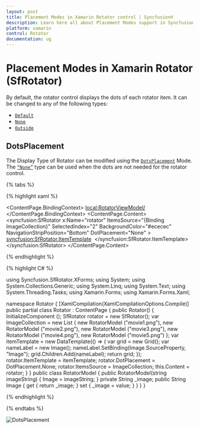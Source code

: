 ```yaml
---
layout: post
title: Placement Modes in Xamarin Rotator control | Syncfusion®
description: Learn here all about Placement Modes support in Syncfusion® Xamarin Rotator (SfRotator) control and more.
platform: xamarin 
control: Rotator 
documentation: ug
---
```


# Placement Modes in Xamarin Rotator (SfRotator)

By default, the rotator control displays the dots of each rotator item. It can be changed to any of the following types:

* [`Default`](https://help.syncfusion.com/cr/xamarin/Syncfusion.SfRotator.XForms.DotPlacement.html#Syncfusion_SfRotator_XForms_DotPlacement_Default)
* [`None`](https://help.syncfusion.com/cr/xamarin/Syncfusion.SfRotator.XForms.DotPlacement.html#Syncfusion_SfRotator_XForms_DotPlacement_None)
* [`Outside`](https://help.syncfusion.com/cr/xamarin/Syncfusion.SfRotator.XForms.DotPlacement.html#Syncfusion_SfRotator_XForms_DotPlacement_OutSide)
 
## DotsPlacement

The Display Type of Rotator can be modified using the [`DotsPlacement`](https://help.syncfusion.com/cr/xamarin/Syncfusion.SfRotator.XForms.SfRotator.html#Syncfusion_SfRotator_XForms_SfRotator_DotPlacement) Mode. The [`“None”`](https://help.syncfusion.com/cr/xamarin/Syncfusion.SfRotator.XForms.DotPlacement.html#Syncfusion_SfRotator_XForms_DotPlacement_None) type can be used when the dots are not needed for the rotator control.

{% tabs %}

{% highlight xaml %}

<ContentPage xmlns="http://xamarin.com/schemas/2014/forms"
             xmlns:x="http://schemas.microsoft.com/winfx/2009/xaml"
             xmlns:local="clr-namespace:Rotator"
             xmlns:syncfusion="clr-namespace:Syncfusion.SfRotator.XForms;assembly=Syncfusion.SfRotator.XForms"
             x:Class="Rotator.Rotator">
     <ContentPage.BindingContext>
        <local:RotatorViewModel/>
    </ContentPage.BindingContext>
    <ContentPage.Content>
        <syncfusion:SfRotator x:Name="rotator" 
                              ItemsSource="{Binding ImageCollection}" 
                              SelectedIndex="2"
                              BackgroundColor="#ececec"
                              NavigationStripPosition="Bottom"
                              DotPlacement="None" >
            <syncfusion:SfRotator.ItemTemplate>
                <DataTemplate>
                    <Image  Source="{Binding Image}"/>
                </DataTemplate>
            </syncfusion:SfRotator.ItemTemplate>
        </syncfusion:SfRotator>
    </ContentPage.Content>
</ContentPage>

{% endhighlight %}

{% highlight C# %}
    
using Syncfusion.SfRotator.XForms;
using System;
using System.Collections.Generic;
using System.Linq;
using System.Text;
using System.Threading.Tasks;
using Xamarin.Forms;
using Xamarin.Forms.Xaml;

namespace Rotator
{
	[XamlCompilation(XamlCompilationOptions.Compile)]
	public partial class Rotator : ContentPage
	{
		public Rotator()
		{
			InitializeComponent ();
	        SfRotator rotator = new SfRotator();
            var ImageCollection = new List<RotatorModel> {
            new RotatorModel ("movie1.png"),
            new RotatorModel ("movie2.png"),
            new RotatorModel ("movie3.png"),
            new RotatorModel ("movie4.png"),
            new RotatorModel ("movie5.png")
            };
            var itemTemplate = new DataTemplate(() =>
            {
                var grid = new Grid();
                var nameLabel = new Image();
                nameLabel.SetBinding(Image.SourceProperty, "Image");
                grid.Children.Add(nameLabel);
                return grid;
            });
            rotator.ItemTemplate = itemTemplate;
			rotator.DotPlacement = DotPlacement.None;
            rotator.ItemsSource = ImageCollection;
            this.Content = rotator;
        }
	}
    public class RotatorModel
    {
        public RotatorModel(string imageString)
        {
            Image = imageString;
        }
        private String _image;
        public String Image
        {
            get { return _image; }
            set { _image = value; }
        }
    }
}

{% endhighlight %}

{% endtabs %}

![DotsPlacement](images/DotsPlacement.png)
